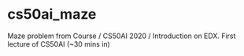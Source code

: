 # cs50ai_maze
Maze problem from Course / CS50AI 2020 / Introduction on EDX. First lecture of CS50AI (~30 mins in)

